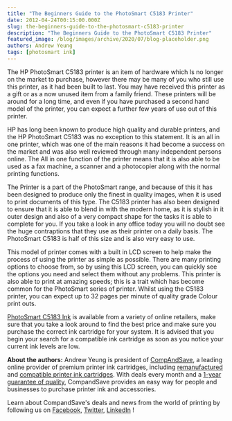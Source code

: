 ```yaml
---
title: "The Beginners Guide to the PhotoSmart C5183 Printer"
date: 2012-04-24T00:15:00.000Z
slug: the-beginners-guide-to-the-photosmart-c5183-printer
description: "The Beginners Guide to the PhotoSmart C5183 Printer"
featured_image: /blog/images/archive/2020/07/blog-placeholder.png
authors: Andrew Yeung
tags: [photosmart ink]
---
```


The HP PhotoSmart C5183 printer is an item of hardware which Is no longer on the market to purchase, however there may be many of you who still use this printer, as it had been built to last. You may have received this printer as a gift or as a now unused item from a family friend. These printers will be around for a long time, and even if you have purchased a second hand model of the printer, you can expect a further few years of use out of this printer. 

HP has long been known to produce high quality and durable printers, and the HP PhotoSmart C5183 was no exception to this statement. It is an all in one printer, which was one of the main reasons it had become a success on the market and was also well reviewed through many independent persons online. The All in one function of the printer means that it is also able to be used as a fax machine, a scanner and a photocopier along with the normal printing functions. 

The Printer is a part of the PhotoSmart range, and because of this it has been designed to produce only the finest in quality images, when it is used to print documents of this type. The C5183 printer has also been designed to ensure that it is able to blend in with the modern home, as it is stylish in it outer design and also of a very compact shape for the tasks it is able to complete for you. If you take a look in any office today you will no doubt see the huge contraptions that they use as their printer on a daily basis. The PhotoSmart C5183 is half of this size and is also very easy to use. 

This model of printer comes with a built in LCD screen to help make the process of using the printer as simple as possible. There are many printing options to choose from, so by using this LCD screen, you can quickly see the options you need and select them without any problems. This printer is also able to print at amazing speeds; this is a trait which has become common for the PhotoSmart series of printer. Whilst using the C5183 printer, you can expect up to 32 pages per minute of quality grade Colour print outs. 

[PhotoSmart C5183 Ink](https://www.compandsave.com/hp/photosmart/c5183-ink-cartridges) is available from a variety of online retailers, make sure that you take a look around to find the best price and make sure you purchase the correct ink cartridge for your system. It is advised that you begin your search for a compatible ink cartridge as soon as you notice your current ink levels are low.

  
**About the authors:** Andrew Yeung is president of [CompAndSave](https://www.compandsave.com/), a leading online provider of premium printer ink cartridges, including [remanufactured](https://www.compandsave.com/help) and [compatible printer ink cartridges](https://www.compandsave.com/help). With deals every month and a [1-year guarantee of quality](https://www.compandsave.com/help), CompandSave provides an easy way for people and businesses to purchase printer ink and accessories.

Learn about CompandSave's deals and news from the world of printing by following us on [Facebook](https://www.facebook.com/compandsave.ink), [Twitter](https://twitter.com/compandsave), [LinkedIn](https://www.linkedin.com) !